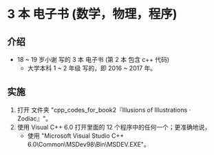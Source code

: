 # 3 本 电子书 (数学，物理，程序)

## 介绍
* 18 ~ 19 岁小谢 写的 3 本 电子书 (第 2 本 包含 c++ 代码)  
    * 大学本科 1 ~ 2 年级 写的，即 2016 ~ 2017 年。

## 实施
1. 打开 文件夹 "cpp_codes_for_book2『Illusions of Illustrations · Zodiac』"。
2. 使用 Visual C++ 6.0 打开里面的 12 个程序中的任何一个；更准确地说，
    * 使用 "Microsoft Visual Studio C++ 6.0\Common\MSDev98\Bin\MSDEV.EXE"。

<!-- ## 软件架构
软件架构说明


## 安装教程

1.  xxxx
2.  xxxx
3.  xxxx

## 使用说明

1.  xxxx
2.  xxxx
3.  xxxx

## 参与贡献

1.  Fork 本仓库
2.  新建 Feat_xxx 分支
3.  提交代码
4.  新建 Pull Request


## 特技

1.  使用 Readme\_XXX.md 来支持不同的语言，例如 Readme\_en.md, Readme\_zh.md
2.  Gitee 官方博客 [blog.gitee.com](https://blog.gitee.com)
3.  你可以 [https://gitee.com/explore](https://gitee.com/explore) 这个地址来了解 Gitee 上的优秀开源项目
4.  [GVP](https://gitee.com/gvp) 全称是 Gitee 最有价值开源项目，是综合评定出的优秀开源项目
5.  Gitee 官方提供的使用手册 [https://gitee.com/help](https://gitee.com/help)
6.  Gitee 封面人物是一档用来展示 Gitee 会员风采的栏目 [https://gitee.com/gitee-stars/](https://gitee.com/gitee-stars/) -->
